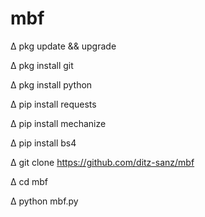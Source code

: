 # mbf
∆ pkg update && upgrade

∆ pkg install git

∆ pkg install python

∆ pip install requests

∆ pip install mechanize

∆ pip install bs4

∆ git clone https://github.com/ditz-sanz/mbf

∆ cd mbf

∆ python mbf.py

